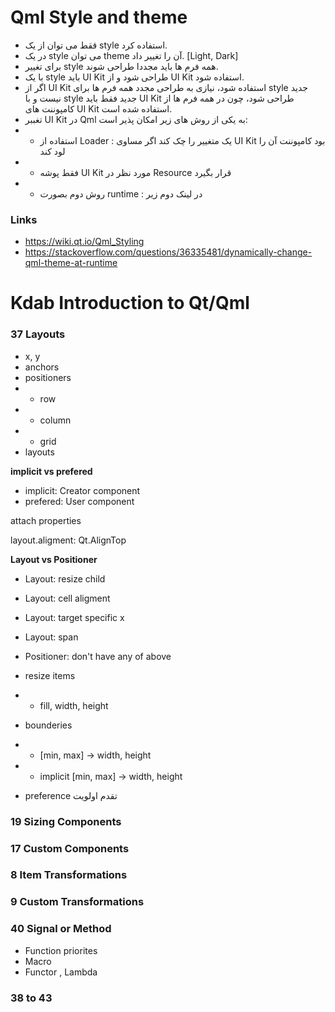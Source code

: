# Qml Style and theme
- ققط می توان از یک style استفاده کرد.
- در یک style می توان theme آن را تغییر داد. [Light, Dark]
- برای تغییر style همه فرم ها باید مجددا طراحی شوند.
- با یک style باید UI Kit طراحی شود و از UI Kit استفاده شود.
- اگر از UI Kit استفاده شود، نیازی به طراحی مجدد همه فرم ها برای style جدید نیست و با style جدید فقط باید UI Kit طراحی شود، چون در همه فرم ها از کامپوننت های UI Kit استفاده شده است.
- تغببر UI Kit در Qml به یکی از روش های زیر امکان پذیر است:
- - استفاده از Loader : یک متغییر را چک کند اگر مساوی UI Kit بود کامپوننت آن را لود کند
- - فقط پوشه UI Kit مورد نظر در Resource قرار بگیرد
- - روش دوم بصورت runtime : در لینک دوم زیر 

### Links
- https://wiki.qt.io/Qml_Styling
- https://stackoverflow.com/questions/36335481/dynamically-change-qml-theme-at-runtime

# Kdab Introduction to Qt/Qml
### 37 Layouts
- x, y
- anchors
- positioners 
- - row
- - column
- - grid
- layouts

**implicit vs prefered**
- implicit: Creator component
- prefered: User component

attach properties

layout.aligment: Qt.AlignTop

**Layout vs Positioner**
- Layout: resize child
- Layout: cell aligment
- Layout: target specific x
- Layout: span
- Positioner: don't have any of above


- resize items
- - fill, width, height
- bounderies 
- - [min, max] -> width, height
- - implicit [min, max] -> width, height
- preference تقدم اولویت


### 19 Sizing Components
### 17 Custom Components
### 8 Item Transformations
### 9 Custom Transformations
### 40 Signal or Method
- Function priorites
- Macro
- Functor , Lambda
### 38 to 43
